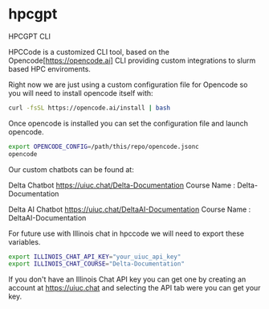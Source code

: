 # hpcgpt
HPCGPT CLI

HPCCode is a customized CLI tool, based on the Opencode[https://opencode.ai] CLI providing custom integrations to slurm based HPC enviroments. 

Right now we are just using a custom configuration file for Opencode so you will need to install opencode itself with:

```bash
curl -fsSL https://opencode.ai/install | bash
```

Once opencode is installed you can set the configuration file and launch opencode.

```bash
export OPENCODE_CONFIG=/path/this/repo/opencode.jsonc
opencode
```

Our custom chatbots can be found at:

Delta Chatbot
https://uiuc.chat/Delta-Documentation
Course Name : Delta-Documentation

Delta AI Chatbot 
https://uiuc.chat/DeltaAI-Documentation
Course Name : DeltaAI-Documentation


For future use with Illinois chat in hpccode we will need to export these variables. 

```bash
export ILLINOIS_CHAT_API_KEY="your_uiuc_api_key"
export ILLINOIS_CHAT_COURSE="Delta-Documentation"
```

If you don't have an Illinois Chat API key you can get one by creating an account at https://uiuc.chat and selecting the API tab were you can get your key. 